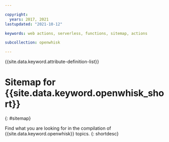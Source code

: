 ```yaml
---

copyright:
  years: 2017, 2021
lastupdated: "2021-10-12"

keywords: web actions, serverless, functions, sitemap, actions

subcollection: openwhisk

---
```


{{site.data.keyword.attribute-definition-list}}

# Sitemap for {{site.data.keyword.openwhisk_short}}
{: #sitemap}

Find what you are looking for in the compilation of {{site.data.keyword.openwhisk}} topics.
{: shortdesc}




